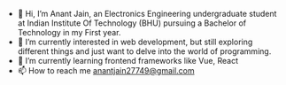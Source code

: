 - 👋 Hi, I’m Anant Jain, an Electronics Engineering undergraduate student at Indian Institute Of Technology (BHU) pursuing a Bachelor of Technology in my First year.
- 👀 I’m currently interested in web development, but still exploring different things and just want to delve into the world of programming.
- 🌱 I’m currently learning frontend frameworks like Vue, React
- 📫 How to reach me anantjain27749@gmail.com

<!---
AnantJain05/AnantJain05 is a ✨ special ✨ repository because its `README.md` (this file) appears on your GitHub profile.
You can click the Preview link to take a look at your changes.
--->
